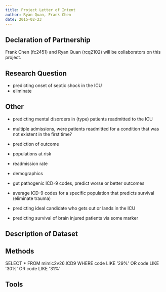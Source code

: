 ```yaml
---
title: Project Letter of Intent
author: Ryan Quan, Frank Chen
date: 2015-02-23
---
```


## Declaration of Partnership

Frank Chen (fc2451) and Ryan Quan (rcq2102) will be collaborators on this project.

## Research Question

* predicting onset of septic shock in the ICU
* eliminate 

## Other

* predicting mental disorders in (type) patients readmitted to the ICU

* multiple admissions, were patients readmitted for a condition that was not existent in the first time?

* prediction of outcome
* populations at risk
* readmission rate
* demographics

* gut pathogenic ICD-9 codes, predict worse or better outcomes

* average ICD-9 codes for a specific population that predicts survival (eliminate trauma)

* predicting ideal candidate who gets out or lands in the ICU
* predicting survival of brain injured patients via some marker

## Description of Dataset

## Methods

SELECT * FROM mimic2v26.ICD9
WHERE code LIKE '29%' 
    OR code LIKE '30%' 
    OR code LIKE '31%'

## Tools